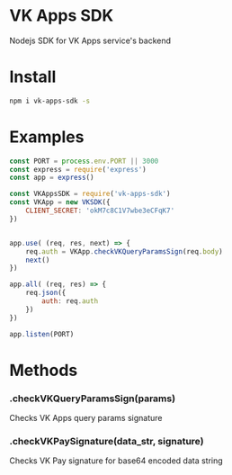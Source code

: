 # VK Apps SDK

Nodejs SDK for VK Apps service's backend

# Install 
```sh
npm i vk-apps-sdk -s
```

# Examples 


```js
const PORT = process.env.PORT || 3000
const express = require('express')
const app = express()

const VKAppsSDK = require('vk-apps-sdk')
const VKApp = new VKSDK({
    CLIENT_SECRET: 'okM7c8C1V7wbe3eCFqK7'
})


app.use( (req, res, next) => {
    req.auth = VKApp.checkVKQueryParamsSign(req.body)
    next()
})

app.all( (req, res) => {
    req.json({
        auth: req.auth
    })
})

app.listen(PORT)
```

# Methods

### .checkVKQueryParamsSign(params)

Checks VK Apps query params signature



### .checkVKPaySignature(data_str, signature)

Checks VK Pay signature for base64 encoded data string

